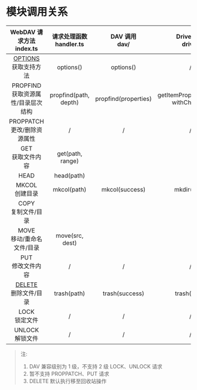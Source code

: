 # 模块调用关系

|WebDAV 请求方法<br>index.ts|请求处理函数<br>handler.ts|DAV 调用<br>dav/|Drive 调用<br>drive/|
|:---:|:---:|:---:|:---:|
|[OPTIONS](WebDAV.md#OPTIONS)<br>获取支持方法|options()|options()|/|
|PROPFIND<br>获取资源属性/目录层次结构|propfind(path, depth)|propfind(properties)|getItemProperties(path, withChildren)|
|PROPPATCH<br>更改/删除资源属性|/|/|/|
|GET<br>获取文件内容|get(path, range)|||
|HEAD|head(path)|||
|MKCOL<br>创建目录|mkcol(path)|mkcol(success)|mkdir(path)|
|COPY<br>复制文件/目录||||
|MOVE<br>移动/重命名文件/目录|move(src, dest)|||
|PUT<br>修改文件内容|/|/|/|
|[DELETE](WebDAV.md#DELETE)<br>删除文件/目录|trash(path)|trash(success)|trash(path)|
|LOCK<br>锁定文件|/|/|/|
|UNLOCK<br>解锁文件|/|/|/|

> 注:
>
> 1. DAV 兼容级别为 1 级，不支持 2 级 LOCK、UNLOCK 请求
> 2. 暂不支持 PROPPATCH、PUT 请求
> 3. DELETE 默认执行移至回收站操作
